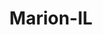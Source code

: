 ---
title: Marion-IL
slug: marion-il
f_state:
- cms/state/illinois.md
f_locations:
- cms/payday-loan/carbondale-advance-payday-inc-6051.md
- cms/payday-loan/carbondale-payday-advance-inco-6057.md
- cms/payday-loan/cash-asap-6711.md
- cms/payday-loan/cash-store-8471.md
- cms/payday-loan/cash-store-limited-8709.md
- cms/payday-loan/easy-money-express-16646.md
- cms/payday-loan/easy-money-express-16647.md
- cms/payday-loan/marion-quick-cash-20677.md
- cms/payday-loan/money-place-21684.md
- cms/payday-loan/moneyplace-llc-21848.md
- cms/payday-loan/payday-cash-23779.md
- cms/payday-loan/payday-cash-23780.md
- cms/payday-loan/payday-cash-23781.md
- cms/payday-loan/quick-cash-24864.md
- cms/payday-loan/quick-cash-inc-25032.md
- cms/payday-loan/th-e-money-place-27542.md
- cms/payday-loan/th-e-moneyplace-27611.md
updated-on: '2024-05-30T13:41:28.615Z'
created-on: '2024-05-30T13:41:28.615Z'
published-on: '2024-05-30T13:54:32.469Z'
f_city: Marion
layout: '[city].html'
tags: city
---
